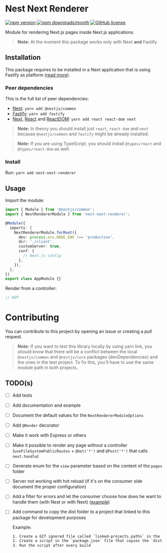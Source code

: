 # Nest Next Renderer

[![npm version](https://img.shields.io/npm/v/nest-next-renderer)](https://www.npmjs.com/package/nest-next-renderer) [![npm downloads/month](https://img.shields.io/npm/dm/nest-next-renderer)](https://www.npmjs.com/package/nest-next-renderer) [![GitHub license](https://img.shields.io/badge/license-MIT-blue.svg)](https://github.com/Gamote/nest-next-renderer/blob/master/LICENSE)

Module for rendering Next.js pages inside Next.js applications.

> **Note:** At the moment this package works only with Next **and** Fastify.

## Installation

This package requires to be installed in a Next application that is using Fastify as platform ([read more](https://docs.nestjs.com/techniques/performance)).

### Peer dependencies

This is the full list of peer dependencies:

- [Nest](https://nestjs.com/): `yarn add @nestjs/common`
- [Fastify](https://www.fastify.io/): `yarn add fastify`
- [Next](https://nextjs.org/), [React](https://reactjs.org/) and [ReactDOM](https://reactjs.org/): `yarn add react react-dom next`

> **Note:** In theory you should install just `react`, `react-dom` and `next`
because `@nestjs/common` and `fastify` might be already installed.

> **Note:** If you are using TypeScript, you should install `@types/react` and `@types/react-dom` as well.

### Install

Run: `yarn add nest-next-renderer`

## Usage

Import the module:

```typescript
import { Module } from '@nestjs/common';
import { NextRendererModule } from 'nest-next-renderer';

@Module({
  imports: [
    NextRendererModule.forRoot({
      dev: process.env.NODE_ENV !== 'production',
      dir: './client',
      customServer: true,
      conf: {
        // Next.js config
      },
    }),
  ],
})
export class AppModule {}
```

Render from a controller:

```typescript
// WIP
```

# Contributing

You can contribute to this project by opening an issue or creating a pull request.

> **Note:** If you want to test this library locally by using yarn link, you should know that there will be a conflict between the local `@nestjs/common` and `@nestjs/core` packages (devDependencies) and the ones in the test project. To fix this, you'll have to use the same module path in both projects.

## TODO(s)
- [ ] Add tests
- [ ] Add documentation and example
- [ ] Document the default values for the `NextRendererModuleOptions`
- [ ] Add `@Render` decorator
- [ ] Make it work with Express or others
- [ ] Make it possible to render any page without a controller (`useFileSystemPublicRoutes` + `@Get('*')` and `@Post('*')` that calls `next.handle`)
- [ ] Generate enum for the `view` parameter based on the content of the `pages` folder
- [ ] Server not working with hot reload (if it's on the consumer side document the proper configuration)
- [ ] Add a filter for errors and let the consumer choose how does he want to handle them (with Nest or with Next) ([example](https://github.com/kyle-mccarthy/nest-next/blob/156b4b5cd00951b898e5c4c647337ce32bae75f5/lib/render.filter.ts))
- [ ] Add command to copy the dist folder to a project that linked to this package for development purposes
  
  Example:
  ```bash
  1. Create a GIT ignored file called `linked-projects.paths` in the root of this project containing the paths to the projects that are linked to this package
  2. Create a script in the `package.json` file that copies the `dist` folder to the paths specified in the `linked-projects.paths` file
  3. Run the script after every build
  ```
